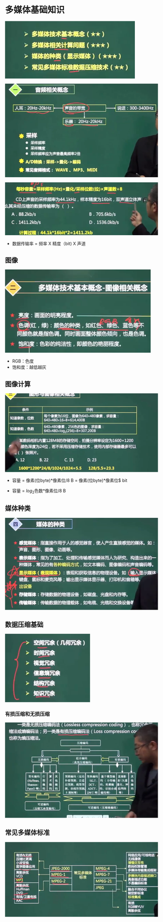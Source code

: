 

# 多媒体基础知识

![image-20200501034534326](多媒体基础知识.assets/image-20200501034534326.png) 

![image-20200501034605170](多媒体基础知识.assets/image-20200501034605170.png)

![image-20200501035128996](多媒体基础知识.assets/image-20200501035128996.png)

- 数据传输率 = 频率 X 精度（bit) X 声道​

## 图像

![image-20200501035414968](多媒体基础知识.assets/image-20200501035414968.png)

- RGB：色度
- 饱和度：越低越灰

##  图像计算

![image-20200501035524609](多媒体基础知识.assets/image-20200501035524609.png)

- 容量 = 像素(位byte)$*$像素位$/$8 B = 像素(位byte)$*$像素位$ bit

- 容量 = $log_2$色数$*$像素位$/$8 B

## 媒体种类

![image-20200501040141323](多媒体基础知识.assets/image-20200501040141323.png)

## 数据压缩基础

![image-20200501040320472](多媒体基础知识.assets/image-20200501040320472.png)

### 有损压缩和无损压缩

![image-20200501040527970](多媒体基础知识.assets/image-20200501040527970.png)

## 常见多媒体标准

![image-20200501040643864](多媒体基础知识.assets/image-20200501040643864.png)